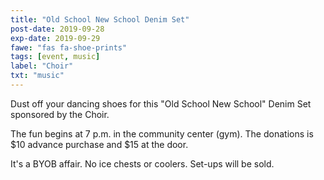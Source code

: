 ```yaml
---
title: "Old School New School Denim Set"
post-date: 2019-09-28
exp-date: 2019-09-29
fawe: "fas fa-shoe-prints"
tags: [event, music]
label: "Choir"
txt: "music"
---
```

Dust off your dancing shoes for this "Old School New School" Denim Set sponsored by the Choir.

The fun begins at 7 p.m. in the community center (gym). The donations is $10 advance purchase and $15 at the door.

It's a BYOB affair. No ice chests or coolers. Set-ups will be sold.